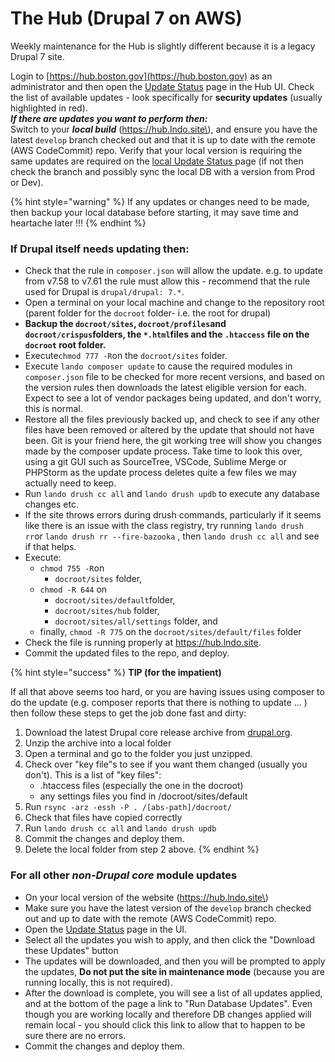 # The Hub \(Drupal 7 on AWS\)

Weekly maintenance for the Hub is slightly different because it is a legacy Drupal 7 site.

Login to [https://hub.boston.gov](https://hub.boston.gov) as an administrator and then open the [Update Status](https://hub.boston.gov/admin/reports/updates/update) page in the Hub UI.  Check the list of available updates - look specifically for **security updates** \(usually highlighted in red\).  
_**If there are updates you want to perform then:**_  
Switch to your _**local build**_  \(https://hub.lndo.site\), and ensure you have the latest `develop` branch checked out and that it is up to date with the remote \(AWS CodeCommit\) repo.  Verify that your local version is requiring the same updates are required on the [local Update Status ](https://hub.lndo.site/admin/reports/updates/update)page \(if not then check the branch and possibly sync the local DB with a version from Prod or Dev\).

{% hint style="warning" %}
If any updates or changes need to be made, then backup your local database before starting, it may save time and heartache later !!!
{% endhint %}

### **If Drupal itself needs updating then:**

* Check that the rule in `composer.json` will allow the update. e.g. to update from v7.58 to v7.61 the rule must allow this - recommend that the rule used for Drupal is `drupal/drupal: 7.*`.
* Open a terminal on your local machine and change to the repository root \(parent folder for the `docroot` folder- i.e. the root for drupal\)
* **Backup the `docroot/sites`, `docroot/profiles`and `docroot/crispus`folders, the `*.html`files and the `.htaccess` file on the `docroot` root folder.**
* Execute`chmod 777 -R`on the `docroot/sites` folder.
* Execute `lando composer update` to cause the required modules in `composer.json` file to  be checked for more recent versions, and based on the version rules then downloads the latest eligible version for each.  Expect to see a lot of vendor packages being updated, and don't worry, this is normal.
* Restore all the files previously backed up, and check to see if any other files have been removed or altered by the update that should not have been.  Git is your friend here, the git working tree will show you changes made by the composer update process.  Take time to look this over, using a git GUI such as SourceTree, VSCode, Sublime Merge or PHPStorm as the update process deletes quite a few files we may actually need to keep. 
* Run `lando drush cc all` and `lando drush updb` to execute any database changes etc.
* If the site throws errors during drush commands, particularly if it seems like there is an issue with the class registry, try running `lando drush rr`or `lando drush rr --fire-bazooka` , then `lando drush cc all` and see if that helps.
* Execute:
  * `chmod 755 -R`on 
    * `docroot/sites` folder, 
  * `chmod -R 644` on 
    * `docroot/sites/default`folder, 
    * `docroot/sites/hub` folder, 
    * `docroot/sites/all/settings` folder, and
  * finally, `chmod -R 775` on the `docroot/sites/default/files` folder
* Check the file is running properly at https://hub.lndo.site.
* Commit the updated files to the repo, and deploy.

{% hint style="success" %}
**TIP \(for the impatient\)**

If all that above seems too hard, or you are having issues using composer to do the update \(e.g. composer reports that there is nothing to update ... \) then follow these steps to get the job done fast and dirty:

1. Download the latest Drupal core release archive from [drupal.org](https://www.drupal.org/project/drupal/releases?version=7).
2. Unzip the archive into a local folder
3. Open a terminal and go to the folder you just unzipped.
4. Check over "key file"s to see if you want them changed \(usually you don't\).   This is a list of "key files":
   * .htaccess files \(especially the one in the docroot\)
   * any settings files you find in /docroot/sites/default
5. Run `rsync -arz -essh -P . /[abs-path]/docroot/`
6. Check that files have copied correctly
7. Run `lando drush cc all` and `lando drush updb`
8. Commit the changes and deploy them.
9. Delete the local folder from step 2 above.
{% endhint %}

### **For all other** _**non-Drupal core**_ **module updates**

* On your local version of the website \(https://hub.lndo.site\)
* Make sure you have the latest version of the `develop` branch checked out and up to date with the remote \(AWS CodeCommit\) repo.
* Open the [Update Status](https://hub.lndo.site/admin/reports/updates/update) page in the UI.
* Select all the updates you wish to apply, and then click the "Download these Updates" button
* The updates will be downloaded, and then you will be prompted to apply the updates, **Do not put the site in maintenance mode** \(because you are running locally, this is not required\).
* After the download is complete, you will see a list of all updates applied, and at the bottom of the page a link to "Run Database Updates". Even though you are working locally and therefore DB changes applied will remain local - you should click this link to allow that to happen to be sure there are no errors.
* Commit the changes and deploy them.

